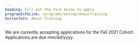 ```yaml
---
heading: Fill out the form below to apply
programInfoLink: /programs/entrepreneurTraining
buttonText: About Training
---
```

We are currently accepting applications for the Fall 2021 Cohort.<br>
Applications are due mm/dd/yyyy.
